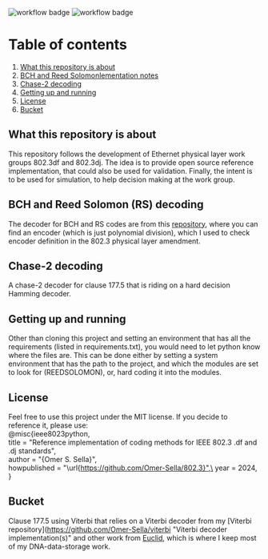 ![workflow badge](https://github.com/Omer-Sella/802.3/actions/workflows/bchEncoder.yml/badge.svg)
![workflow badge](https://github.com/Omer-Sella/802.3/actions/workflows/clause177_5_encoder.yml/badge.svg)

# Table of contents
1. [What this repository is about](#about)
2. [BCH and Reed Solomonlementation notes](#bchrs)
3. [Chase-2 decoding](#chase2)
4. [Getting up and running](#upandrunning)
5. [License](#license)
6. [Bucket](#bucket)

## What this repository is about<a name="about"></a>
This repository follows the development of Ethernet physical layer work groups 802.3df and 802.3dj. The idea is to provide open source reference implementation, that could also be used for validation. Finally, the intent is to be used for simulation, to help decision making at the work group.

## BCH and Reed Solomon (RS) decoding<a name="bchrs"></a>
The decoder for BCH and RS codes are from this [repository](https://github.com/Omer-Sella/reedSolomon "Reed Solomon and BCH decoding"), where you can find an encoder (which is just polynomial division), which I used to check encoder definition in the 802.3 physical layer amendment.

## Chase-2 decoding<a name="chase2"></a>
A chase-2 decoder for clause 177.5 that is riding on a hard decision Hamming decoder.

## Getting up and running <a name="upandrunning"></a>
Other than cloning this project and setting an environment that has all the requirements (listed in requirements.txt), you would need to let python know where the files are. This can be done either by setting a system environment that has the path to the project, and which the modules are set to look for (REEDSOLOMON), or, hard coding it into the modules.

## License<a name="license"></a>
Feel free to use this project under the MIT license. If you decide to reference it, please use: \
@misc{ieee8023python,\
  title        = "Reference implementation of coding methods for IEEE 802.3 .df and .dj standards",\
  author       = "{Omer S. Sella}",\
  howpublished = "\url{https://github.com/Omer-Sella/802.3}",\
  year         = 2024,\
}
## Bucket
Clause 177.5 using Viterbi that relies on a Viterbi decoder from my [Viterbi repository](https://github.com/Omer-Sella/viterbi "Viterbi decoder implementation(s)" and other work from [Euclid](https://github.com/Omer-Sella/Euclid "Encoding and decoding data into DNA"), which is where I keep most of my DNA-data-storage work.
